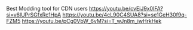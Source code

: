 Best Modding tool for CDN users
https://youtu.be/cvEiJ9x0IFA?si=v6lUPrSGfxRc1HpA
https://youtu.be/4cL90C4SUA8?si=se1GeH30f9q-FZM5
https://youtu.be/pCg0VbW_6vM?si=T_wJn8m_iwHrkHek
